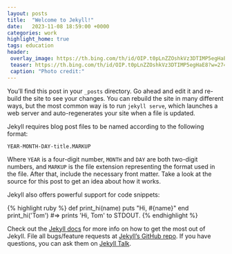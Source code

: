 ```yaml
---
layout: posts
title:  "Welcome to Jekyll!"
date:   2023-11-08 18:59:00 +0000
categories: work
highlight_home: true
tags: education
header:
 overlay_image: https://th.bing.com/th/id/OIP.t0pLnZZOshkVz3DTIMP5egHaE8?w=274&h=183&c=7&r=0&o=5&dpr=1.3&pid=1.7
 teaser: https://th.bing.com/th/id/OIP.t0pLnZZOshkVz3DTIMP5egHaE8?w=274&h=183&c=7&r=0&o=5&dpr=1.3&pid=1.7
 caption: "Photo credit:"
---
```

You’ll find this post in your `_posts` directory. Go ahead and edit it and re-build the site to see your changes. You can rebuild the site in many different ways, but the most common way is to run `jekyll serve`, which launches a web server and auto-regenerates your site when a file is updated.

Jekyll requires blog post files to be named according to the following format:

`YEAR-MONTH-DAY-title.MARKUP`

Where `YEAR` is a four-digit number, `MONTH` and `DAY` are both two-digit numbers, and `MARKUP` is the file extension representing the format used in the file. After that, include the necessary front matter. Take a look at the source for this post to get an idea about how it works.

Jekyll also offers powerful support for code snippets:

{% highlight ruby %}
def print_hi(name)
  puts "Hi, #{name}"
end
print_hi('Tom')
#=> prints 'Hi, Tom' to STDOUT.
{% endhighlight %}

Check out the [Jekyll docs][jekyll-docs] for more info on how to get the most out of Jekyll. File all bugs/feature requests at [Jekyll’s GitHub repo][jekyll-gh]. If you have questions, you can ask them on [Jekyll Talk][jekyll-talk].

[jekyll-docs]: https://jekyllrb.com/docs/home
[jekyll-gh]:   https://github.com/jekyll/jekyll
[jekyll-talk]: https://talk.jekyllrb.com/
